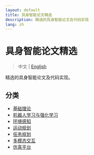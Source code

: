 ```yaml
---
layout: default
title: 具身智能论文精选
description: 精选的具身智能论文及代码实现
lang: zh
---
```


# 具身智能论文精选

> 中文 | [English](index_en.html)

精选的具身智能论文及代码实现。

## 分类

- [基础理论](fundamental_theory_cn.html)
- [机器人学习与强化学习](robot_learning_and_reinforcement_learning_cn.html)
- [环境感知](environment_perception_cn.html)
- [运动规划](motion_planning_cn.html)
- [任务规划](task_planning_cn.html)
- [多模态交互](multimodal_interaction_cn.html)
- [仿真平台](simulation_platforms_cn.html)
